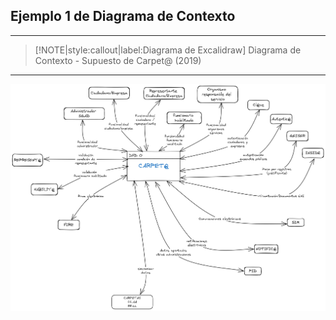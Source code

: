 ## Ejemplo 1 de Diagrama de Contexto <!-- {docsify-ignore} -->
---
> [!NOTE|style:callout|label:Diagrama de Excalidraw]
> Diagrama de Contexto - Supuesto de Carpet@ (2019)
---
![](../../img/diagrama-contexto-1.png)
